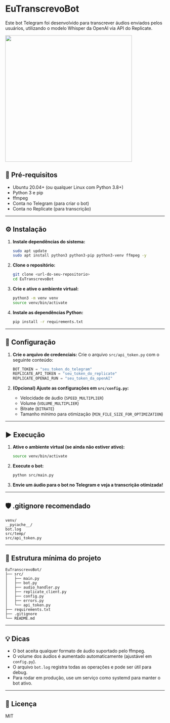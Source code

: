 # EuTranscrevoBot

Este bot Telegram foi desenvolvido para transcrever áudios enviados pelos usuários, utilizando o modelo Whisper da OpenAI via API do Replicate.

<img src="EuTranscrevo_bot.gif" width="400">

## 🚀 Pré-requisitos

- Ubuntu 20.04+ (ou qualquer Linux com Python 3.8+)
- Python 3 e pip
- ffmpeg
- Conta no Telegram (para criar o bot)
- Conta no Replicate (para transcrição)

---

## ⚙️ Instalação

1. **Instale dependências do sistema:**
   ```bash
   sudo apt update
   sudo apt install python3 python3-pip python3-venv ffmpeg -y
   ```

2. **Clone o repositório:**
   ```bash
   git clone <url-do-seu-repositorio>
   cd EuTranscrevoBot
   ```

3. **Crie e ative o ambiente virtual:**
   ```bash
   python3 -m venv venv
   source venv/bin/activate
   ```

4. **Instale as dependências Python:**
   ```bash
   pip install -r requirements.txt
   ```

---

## 🔑 Configuração

1. **Crie o arquivo de credenciais:**
   Crie o arquivo `src/api_token.py` com o seguinte conteúdo:
   ```python
   BOT_TOKEN = "seu_token_do_telegram"
   REPLICATE_API_TOKEN = "seu_token_do_replicate"
   REPLICATE_OPENAI_RUN = "seu_token_da_openAI"
   ```

2. **(Opcional) Ajuste as configurações em `src/config.py`:**
   - Velocidade de áudio (`SPEED_MULTIPLIER`)
   - Volume (`VOLUME_MULTIPLIER`)
   - Bitrate (`BITRATE`)
   - Tamanho mínimo para otimização (`MIN_FILE_SIZE_FOR_OPTIMIZATION`)

---

## ▶️ Execução

1. **Ative o ambiente virtual (se ainda não estiver ativo):**
   ```bash
   source venv/bin/activate
   ```

2. **Execute o bot:**
   ```bash
   python src/main.py
   ```

3. **Envie um áudio para o bot no Telegram e veja a transcrição otimizada!**

---

## 🛡️ .gitignore recomendado

```
venv/
__pycache__/
bot.log
src/temp/
src/api_token.py
```

---

## 📁 Estrutura mínima do projeto

```
EuTranscrevoBot/
├── src/
│   ├── main.py
│   ├── bot.py
│   ├── audio_handler.py
│   ├── replicate_client.py
│   ├── config.py
│   ├── errors.py
│   └── api_token.py
├── requirements.txt
├── .gitignore
└── README.md
```

---

## 💡 Dicas
- O bot aceita qualquer formato de áudio suportado pelo ffmpeg.
- O volume dos áudios é aumentado automaticamente (ajustável em `config.py`).
- O arquivo `bot.log` registra todas as operações e pode ser útil para debug.
- Para rodar em produção, use um serviço como systemd para manter o bot ativo.

---

## 📝 Licença
MIT
